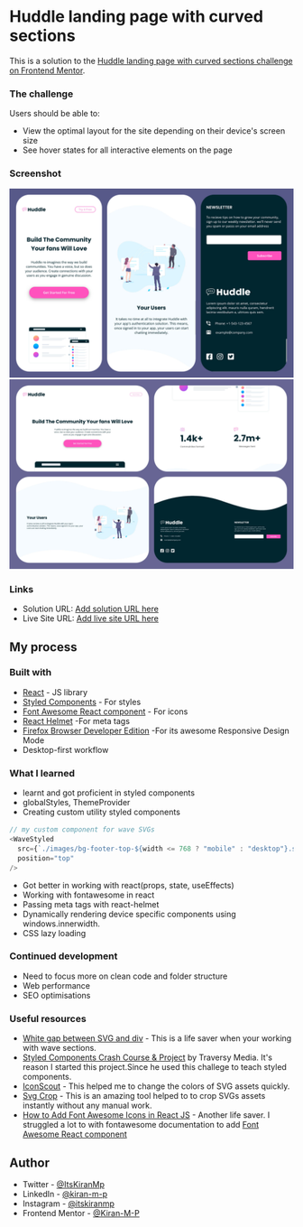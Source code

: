 # Huddle landing page with curved sections

This is a solution to the [Huddle landing page with curved sections challenge on Frontend Mentor](https://www.frontendmentor.io/challenges/huddle-landing-page-with-curved-sections-5ca5ecd01e82137ec91a50f2).

### The challenge

Users should be able to:

- View the optimal layout for the site depending on their device's screen size
- See hover states for all interactive elements on the page

### Screenshot

![](./screenshot1.jpg)
![](./screenshot2.jpg)

### Links

- Solution URL: [Add solution URL here](https://your-solution-url.com)
- Live Site URL: [Add live site URL here](https://your-live-site-url.com)

## My process

### Built with

- [React](https://reactjs.org/) - JS library
- [Styled Components](https://styled-components.com/) - For styles
- [Font Awesome React component](https://fontawesome.com/v5/docs/web/use-with/react) - For icons
- [React Helmet](https://github.com/nfl/react-helmet#readme) -For meta tags
- [Firefox Browser Developer Edition](https://www.mozilla.org/en-US/firefox/developer/) -For its awesome Responsive Design Mode
- Desktop-first workflow

### What I learned

- learnt and got proficient in styled components
- globalStyles, ThemeProvider
- Creating custom utility styled components

```js
// my custom component for wave SVGs
<WaveStyled
  src={`./images/bg-footer-top-${width <= 768 ? "mobile" : "desktop"}.svg`}
  position="top"
/>
```

- Got better in working with react(props, state, useEffects)
- Working with fontawesome in react
- Passing meta tags with react-helmet
- Dynamically rendering device specific components using windows.innerwidth.
- CSS lazy loading



### Continued development

- Need to focus more on clean code and folder structure
- Web performance
- SEO optimisations

### Useful resources

- [White gap between SVG and div](https://stackoverflow.com/questions/64600824/white-gap-between-svg-and-div/64611175#64611175) - This is a life saver when your working with wave sections.
- [Styled Components Crash Course & Project](https://youtu.be/02zO0hZmwnw) by Traversy Media. It's reason I started this project.Since he used this challege to teach styled components.
- [IconScout](https://iconscout.com/icon-editor) - This helped me to change the colors of SVG assets quickly.
- [Svg Crop](https://svgcrop.com/) - This is an amazing tool helped to to crop SVGs assets instantly without any manual work.
- [How to Add Font Awesome Icons in React JS](https://youtu.be/L4CK3j72SfM) - Another life saver. I struggled a lot to with fontawesome documentation to add [Font Awesome React component](https://fontawesome.com/v5/docs/web/use-with/react)

## Author

- Twitter - [@ItsKiranMp](https://twitter.com/ItsKiranMp)
- LinkedIn - [@kiran-m-p](https://www.linkedin.com/in/kiran-m-p/)
- Instagram - [@itskiranmp](https://www.instagram.com/itskiranmp/)
- Frontend Mentor - [@Kiran-M-P](https://www.frontendmentor.io/profile/Kiran-M-P)
